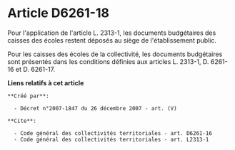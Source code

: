 # Article D6261-18

Pour l'application de l'article L. 2313-1, les documents budgétaires des caisses des écoles restent déposés au siège de
l'établissement public. 

Pour les caisses des écoles de la collectivité, les documents budgétaires sont présentés dans les conditions définies aux
articles L. 2313-1, D. 6261-16 et D. 6261-17.

**Liens relatifs à cet article**

	**Créé par**:

	  - Décret n°2007-1847 du 26 décembre 2007 - art. (V)

	**Cite**:

	  - Code général des collectivités territoriales - art. D6261-16
	  - Code général des collectivités territoriales - art. L2313-1
